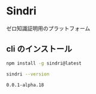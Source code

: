 # Sindri

ゼロ知識証明用のプラットフォーム

## cli のインストール

```bash
npm install -g sindri@latest
```

```bash
sindri --version
```

```bash
0.0.1-alpha.18
```
